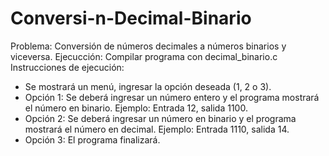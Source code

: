 # Conversi-n-Decimal-Binario
Problema: Conversión de números decimales a números binarios y viceversa.
Ejecucción: Compilar programa con decimal_binario.c
Instrucciones de ejecución:
- Se mostrará un menú, ingresar la opción deseada (1, 2 o 3).
- Opción 1: Se deberá ingresar un número entero y el programa mostrará el número en binario. Ejemplo: Entrada 12, salida 1100.
- Opción 2: Se deberá ingresar un número en binario y el programa mostrará el número en decimal. Ejemplo: Entrada 1110, salida 14.
- Opción 3: El programa finalizará.
